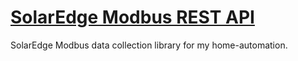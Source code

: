 # [SolarEdge Modbus REST API](https://github.com/niki-on-github/solaredge-modbus-rest-api)

SolarEdge Modbus data collection library for my home-automation.
